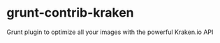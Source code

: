 grunt-contrib-kraken
====================

Grunt plugin to optimize all your images with the powerful Kraken.io API
